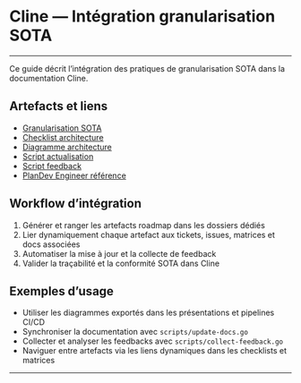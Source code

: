 # Cline — Intégration granularisation SOTA

---

Ce guide décrit l’intégration des pratiques de granularisation SOTA dans la documentation Cline.

## Artefacts et liens

- [Granularisation SOTA](../roadmap/roadmap-granularisation-sota.md)
- [Checklist architecture](../../docs/checklist-architecture.md)
- [Diagramme architecture](../../docs/diagrams/architecture-workflow.svg.txt)
- [Script actualisation](../../scripts/update-docs.go)
- [Script feedback](../../scripts/collect-feedback.go)
- [PlanDev Engineer référence](../../.roo/rules/rules-plandev-engineer/plandev-engineer-reference.md)

## Workflow d’intégration

1. Générer et ranger les artefacts roadmap dans les dossiers dédiés
2. Lier dynamiquement chaque artefact aux tickets, issues, matrices et docs associées
3. Automatiser la mise à jour et la collecte de feedback
4. Valider la traçabilité et la conformité SOTA dans Cline

## Exemples d’usage

- Utiliser les diagrammes exportés dans les présentations et pipelines CI/CD
- Synchroniser la documentation avec `scripts/update-docs.go`
- Collecter et analyser les feedbacks avec `scripts/collect-feedback.go`
- Naviguer entre artefacts via les liens dynamiques dans les checklists et matrices

---
